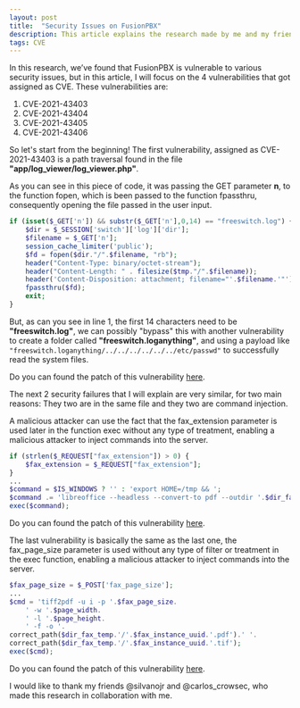 ```yaml
---
layout: post
title:  "Security Issues on FusionPBX"
description: This article explains the research made by me and my friends at FusionPBX.
tags: CVE
---
```

In this research, we’ve found that FusionPBX is vulnerable to various security issues, but in this article, I will focus on the 4 vulnerabilities that got assigned as CVE. These vulnerabilities are:

1. CVE-2021-43403
2. CVE-2021-43404
3. CVE-2021-43405
4. CVE-2021-43406

So let's start from the beginning! The first vulnerability, assigned as CVE-2021-43403 is a path traversal found in the file **"app/log_viewer/log_viewer.php"**.

As you can see in this piece of code, it was passing the GET parameter **n**, to the function fopen, which is been passed to the function fpassthru, consequently opening the file passed in the user input.

```php
if (isset($_GET['n']) && substr($_GET['n'],0,14) == "freeswitch.log") {
	$dir = $_SESSION['switch']['log']['dir'];
	$filename = $_GET['n'];
	session_cache_limiter('public');
	$fd = fopen($dir."/".$filename, "rb");
	header("Content-Type: binary/octet-stream");
	header("Content-Length: " . filesize($tmp."/".$filename));
	header('Content-Disposition: attachment; filename="'.$filename.'"');
	fpassthru($fd);
	exit;
}
```
But, as can you see in line 1, the first 14 characters need to be **"freeswitch.log"**, we can possibly "bypass" this with another vulnerability to create a folder called **"freeswitch.loganything"**, and using a payload like `"freeswitch.loganything/../../../../../../etc/passwd"` to successfully read the system files.

Do you can found the patch of this vulnerability [here][patch-0].

The next 2 security failures that I will explain are very similar, for two main reasons: They two are in the same file and they two are command injection.

A malicious attacker can use the fact that the fax_extension parameter is used later in the function exec without any type of treatment, enabling a malicious attacker to inject commands into the server.
```php
if (strlen($_REQUEST["fax_extension"]) > 0) {
	$fax_extension = $_REQUEST["fax_extension"];
}
...
$command = $IS_WINDOWS ? '' : 'export HOME=/tmp && ';
$command .= 'libreoffice --headless --convert-to pdf --outdir '.$dir_fax_temp.' '.$dir_fax_temp.'/'.$fax_name.'.'.$fax_file_extension;
exec($command);
```
Do you can found the patch of this vulnerability [here][patch-1].

The last vulnerability is basically the same as the last one, the fax_page_size parameter is used without any type of filter or treatment in the exec function, enabling a malicious attacker to inject commands into the server.
```php
$fax_page_size = $_POST['fax_page_size'];
...
$cmd = 'tiff2pdf -u i -p '.$fax_page_size.
	' -w '.$page_width.
	' -l '.$page_height.
	' -f -o '.
correct_path($dir_fax_temp.'/'.$fax_instance_uuid.'.pdf').' '.
correct_path($dir_fax_temp.'/'.$fax_instance_uuid.'.tif');
exec($cmd);
```
Do you can found the patch of this vulnerability [here][patch-2].

I would like to thank my friends @silvanojr and @carlos_crowsec, who made this research in collaboration with me.

[patch-0]: https://github.com/fusionpbx/fusionpbx/commit/57b7bf0d6b67bda07d550b07d984a44755510d9c
[patch-1]: https://github.com/fusionpbx/fusionpbx/commit/2d2869c1a1e874c46a8c3c5475614ce769bbbd59
[patch-2]: https://github.com/fusionpbx/fusionpbx/commit/0377b2152c0e59c8f35297f9a9b6ee335a62d963